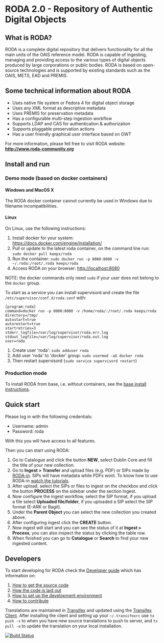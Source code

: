 RODA 2.0 - Repository of Authentic Digital Objects
==============================================

## What is RODA?

RODA is a complete digital repository that delivers functionality for all the main units of the OAIS reference model. RODA is capable of ingesting, managing and providing access to the various types of digital objects produced by large corporations or public bodies. RODA is based on open-source technologies and is supported by existing standards such as the OAIS, METS, EAD and PREMIS.

## Some technical information about RODA

* Uses native file system or Fedora 4 for digital object storage
* Uses any XML format as descriptive metadata
* Uses PREMIS for preservation metadata
* Has a configurable multi-step ingestion workflow
* Supports LDAP and CAS for authentication & authorization
* Supports pluggable preservation actions
* Has a user friendly graphical user interface based on GWT

For more information, please fell free to visit RODA website:
**<http://www.roda-community.org>**

## Install and run

### Demo mode (based on docker containers)

#### Windows and MacOS X

The RODA docker container cannot currently be used in Windows due to filename incompatibilities.

#### Linux

On Linux, use the following instructions:

1. Install docker for your system: https://docs.docker.com/engine/installation/
2. Pull or update to the latest roda container, on the command line run:  `sudo docker pull keeps/roda`
3. Run the container: `sudo docker run -p 8080:8080 -v ~/.roda:/root/.roda keeps/roda`
4. Access RODA on your browser: [http://localhost:8080](http://localhost:8080)

NOTE: the docker commands only need `sudo` if your user does not belong to the `docker` group.

To start as a service you can install supervisord and create the file `/etc/supervisor/conf.d/roda.conf` with:

```
[program:roda]
command=docker run -p 8080:8080 -v /home/roda/:/root/.roda keeps/roda
directory=/tmp/
autostart=true
autorestart=true
startretries=3
stderr_logfile=/var/log/supervisor/roda.err.log
stdout_logfile=/var/log/supervisor/roda.out.log
user=roda
```

1. Create user 'roda': `sudo adduser roda`
2. Add user 'roda' to 'docker' group: `sudo usermod -aG docker roda`
3. Then restart supervisord (`sudo service supervisord restart`)

### Production mode

To install RODA from base, i.e. without containers, see the [base install instructions](INSTALL.md).

## Quick start

Please log in with the following credentials:
* Username: admin
* Password: roda

With this you will have access to all features.

Then you can start using RODA:

1. Go to Catalogue and click the button **NEW**, select Dublin Core and fill the title of your new collection.
2. Go to **Ingest > Transfer** and upload files (e.g. PDF) or SIPs made by [RODA-in](http://rodain.roda-community.org/). SIPs will have metadata while PDFs wont. To know how to use RODA-in [watch the tutorials](http://rodain.roda-community.org/).
3. After upload, select the SIPs or files to ingest on the checkbox and click the button **PROCESS** on the sidebar under the section Ingest.
4. Now configure the ingest workflow, select the SIP format, if you upload a file select **Uploaded file/folder**, if you uploaded a SIP select the SIP format (E-ARK or Bagit).
5. Under the **Parent Object** you can select the new collection you created above.
6. After configuring ingest click the **CREATE** button.
7. Now ingest will start and you can see the status of it at **Ingest > Process**, you can also inspect the status by clicking the table row.
8. When finished you can go to **Catalogue** or **Search** to find your new ingested content.


## Developers

To start developing for RODA check the [Developer guide](https://github.com/keeps/roda/wiki/Developer-guide) which has information on:

1. [How to get the source code](https://github.com/keeps/roda/wiki/Developer-guide#-how-to-get-the-source-code)
2. [How the code is laid out](https://github.com/keeps/roda/wiki/Developer-guide#-how-the-code-is-laid-out)
3. [How to set up the development environment](https://github.com/keeps/roda/wiki/Developer-guide#-how-to-set-up-the-development-environment)
4. [How to contribute](https://github.com/keeps/roda/wiki/Developer-guide#-how-to-contribute)


Translations are maintained in [Transifex](https://www.transifex.com/roda-1/roda2) and updated using the [Transifex Client](http://docs.transifex.com/client/). After installing the client and setting up your `~/.transifexrc` use `tx push -s` to when you have new source translations to push to server, and `tx pull -a` to update the translation on your local installation. 

[![Build Status](https://travis-ci.org/keeps/roda.png?branch=master)](https://travis-ci.org/keeps/roda)
